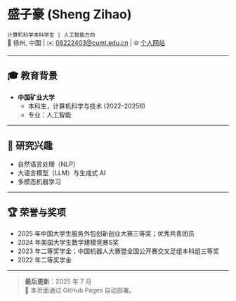 # 盛子豪 (Sheng Zihao)  
`计算机科学本科学生 | 人工智能方向`  
📍 徐州, 中国 | ✉️ 08222403@cumt.edu.cn | 🌐 [个人网站](https://MingQiuhao.github.io)  

---

## 🎓 教育背景  
- **中国矿业大学**  
  - 本科生，计算机科学与技术 (2022–20256)  
  - 专业：人工智能  

---

## 🔬 研究兴趣  
- 自然语言处理（NLP）  
- 大语言模型（LLM）与生成式 AI  
- 多模态机器学习  

---


## 🏆 荣誉与奖项  
- 2025 年中国大学生服务外包创新创业大赛三等奖；优秀共青团员
- 2024 年美国大学生数学建模竞赛S奖  
- 2023 年二等奖学金；中国机器人大赛暨全国公开赛交叉足组本科组三等奖
- 2022 年二等奖学金  

---

> **最后更新**：2025 年 7 月  
> 🔄 本页面通过 GitHub Pages 自动部署。  
